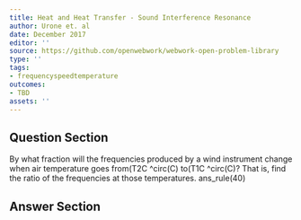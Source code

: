 ```yaml
---
title: Heat and Heat Transfer - Sound Interference Resonance
author: Urone et. al
date: December 2017
editor: ''
source: https://github.com/openwebwork/webwork-open-problem-library
type: ''
tags:
- frequencyspeedtemperature
outcomes:
- TBD
assets: ''
---
```


## Question Section 

By what fraction will the frequencies produced by a wind instrument change when air
temperature goes from(T2C ^circ(C) to(T1C ^circ(C)? That is, find the ratio of the frequencies at those temperatures.
ans_rule(40)



## Answer Section

